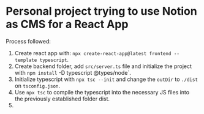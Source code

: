# Personal project trying to use Notion as CMS for a React App

Process followed:

1. Create react app with: `npx create-react-app@latest frontend --template typescript`.
2. Create backend folder, add `src/server.ts` file and initialize the project with `npm install` -D typescript @types/node`.
3. Initialize typescript with `npx tsc --init` and change the `outDir` to `./dist` on `tsconfig.json`.
4. Use `npx tsc` to compile the typescript into the necessary JS files into the previously established folder dist.
5. 
